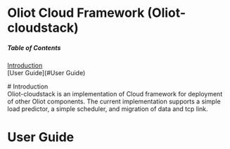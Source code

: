 Oliot Cloud Framework (Oliot-cloudstack)
=============================

##### Table of Contents  
[Introduction](#Introduction)  
[User Guide](#User Guide) 


<a name="Introduction"/>
# Introduction<br />
Oliot-cloudstack is an implementation of Cloud framework for deployment of other Oliot components. The current implementation supports a simple load predictor, a simple scheduler, and migration of data and tcp link.

# User Guide<br />
